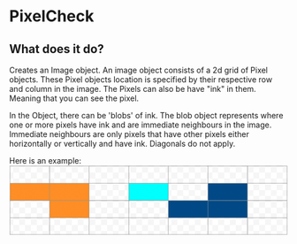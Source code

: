 # PixelCheck
## What does it do?
Creates an Image object. An image object consists of a 2d grid of Pixel objects. These Pixel objects location is specified by their respective row and column in the image. The Pixels can also be have "ink" in them. Meaning that you can see the pixel.

In the Object, there can be 'blobs' of ink. The blob object represents where one or more pixels have ink and are immediate neighbours in the image. Immediate neighbours are only pixels that have other pixels either horizontally or vertically and have ink. Diagonals do not apply.

Here is an example: <br/>
![pixel placement example](/docs/pixelPlacementExample.png) <br/>
